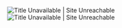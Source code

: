 ![Title Unavailable \| Site Unreachable](https://x.com/kojika_edu/status/1941523811779977352?s=46)
![Title Unavailable \| Site Unreachable](https://x.com/pkm_tk111/status/1941837721544331337?s=46)
